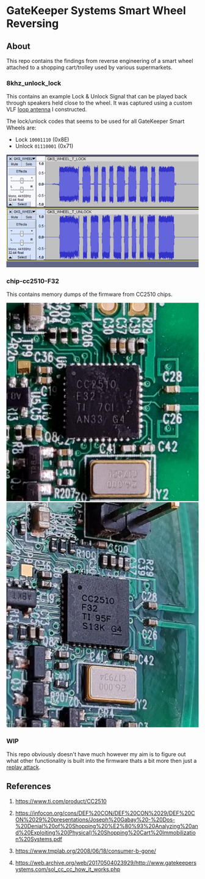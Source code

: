 # GateKeeper Systems Smart Wheel Reversing

## About

This repo contains the findings from reverse engineering of a smart wheel attached to a shopping cart/trolley used by various supermarkets.

### 8khz_unlock_lock

This contains an example Lock & Unlock Signal that can be played back through speakers held close to the wheel. It was captured using a custom VLF [loop antenna](https://en.wikipedia.org/wiki/Loop_antenna) I constructed.

The lock/unlock codes that seems to be used for all GateKeeper Smart Wheels are:

- Lock `10001110` (0x8E)
- Unlock `01110001` (0x71)

![chip](docs/signal_screenshot.png)

### chip-cc2510-F32

This contains memory dumps of the firmware from CC2510 chips.

![chipRevJ](chip-cc2510-F32/soc-photos/SOC_RevJ.jpg)
![chipRevK](chip-cc2510-F32/soc-photos/SOC_RevK.jpg)

### WIP

This repo obviously doesn't have much however my aim is to figure out what other functionality is built into the firmware thats a bit more then just a [replay attack](https://en.wikipedia.org/wiki/Replay_attack).

## References

1. https://www.ti.com/product/CC2510

2. https://infocon.org/cons/DEF%20CON/DEF%20CON%2029/DEF%20CON%2029%20presentations/Joseph%20Gabay%20-%20Dos-%20Denial%20of%20Shopping%20%E2%80%93%20Analyzing%20and%20Exploiting%20(Physical)%20Shopping%20Cart%20Immobilization%20Systems.pdf

3. https://www.tmplab.org/2008/06/18/consumer-b-gone/

4. https://web.archive.org/web/20170504023929/http://www.gatekeepersystems.com/sol_cc_cc_how_it_works.php
